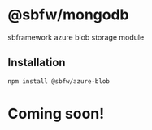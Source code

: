# @sbfw/mongodb
sbframework azure blob storage module

## Installation

```bash
npm install @sbfw/azure-blob
```

# Coming soon!